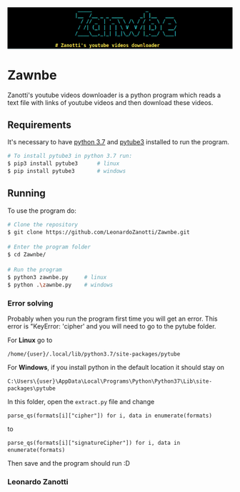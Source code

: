 <img src="./img/zawnbe.png" alt="Zawnbe.png"/>

# Zawnbe
Zanotti's youtube videos downloader is a python program which reads a text file with links of youtube videos and then download these videos.

## Requirements
It's necessary to have [python 3.7](https://www.python.org/downloads/) and [pytube3](https://python-pytube.readthedocs.io/en/latest/) installed to run the program.
```bash
# To install pytube3 in python 3.7 run:
$ pip3 install pytube3      # linux
$ pip install pytube3       # windows
```

## Running
To use the program do:
```bash
# Clone the repository
$ git clone https://github.com/LeonardoZanotti/Zawnbe.git

# Enter the program folder
$ cd Zawnbe/

# Run the program
$ python3 zawnbe.py     # linux
$ python .\zawnbe.py    # windows
```

### Error solving
Probably when you run the program first time you will get an error.
This error is "KeyError: 'cipher' and you will need to go to the pytube folder.

For **Linux** go to

    /home/{user}/.local/lib/python3.7/site-packages/pytube

For **Windows**, if you install python in the default location it should stay on

	C:\Users\{user}\AppData\Local\Programs\Python\Python37\Lib\site-packages\pytube


In this folder, open the `extract.py` file and change 

    parse_qs(formats[i]["cipher"]) for i, data in enumerate(formats)

to

    parse_qs(formats[i]["signatureCipher"]) for i, data in enumerate(formats)

Then save and the program should run :D

### Leonardo Zanotti

